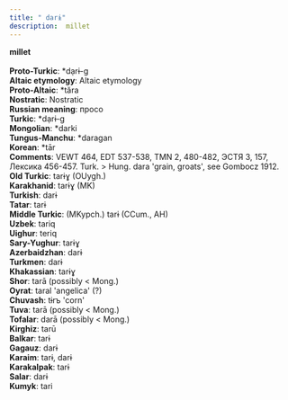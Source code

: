 ```yaml
---
title: " darɨ"
description:  millet
---
```

<strong> millet</strong><br><br>
<strong>Proto-Turkic</strong>:  *dạrɨ-g<br>
<strong>Altaic etymology</strong>:  Altaic etymology<br>
<strong> Proto-Altaic</strong>:  *tăra<br>
<strong>Nostratic</strong>:  Nostratic<br>
<strong>Russian meaning</strong>:  просо<br>
<strong>Turkic</strong>:  *dạrɨ-g<br>
<strong>Mongolian</strong>:  *darki<br>
<strong>Tungus-Manchu</strong>:  *daragan<br>
<strong>Korean</strong>:  *tār<br>
<strong>Comments</strong>:  VEWT 464, EDT 537-538, TMN 2, 480-482, ЭСТЯ 3, 157, Лексика 456-457. Turk. > Hung. dara 'grain, groats', see Gombocz 1912.<br>
<strong>Old Turkic</strong>:  tarɨɣ (OUygh.)<br>
<strong>Karakhanid</strong>:  tarɨɣ (MK)<br>
<strong>Turkish</strong>:  darɨ<br>
<strong>Tatar</strong>:  tarɨ<br>
<strong>Middle Turkic</strong>:  (MKypch.) tarɨ (CCum., AH)<br>
<strong>Uzbek</strong>:  tariq<br>
<strong>Uighur</strong>:  teriq<br>
<strong>Sary-Yughur</strong>:  tarɨɣ<br>
<strong>Azerbaidzhan</strong>:  darɨ<br>
<strong>Turkmen</strong>:  darɨ<br>
<strong>Khakassian</strong>:  tarɨɣ<br>
<strong>Shor</strong>:  tarā (possibly < Mong.)<br>
<strong>Oyrat</strong>:  taral 'angelica' (?)<br>
<strong>Chuvash</strong>:  tɨrъ 'corn'<br>
<strong>Tuva</strong>:  tarā (possibly < Mong.)<br>
<strong>Tofalar</strong>:  darā (possibly < Mong.)<br>
<strong>Kirghiz</strong>:  tarū<br>
<strong>Balkar</strong>:  tarɨ<br>
<strong>Gagauz</strong>:  darɨ<br>
<strong>Karaim</strong>:  tarɨ, darɨ<br>
<strong>Karakalpak</strong>:  tarɨ<br>
<strong>Salar</strong>:  darɨ<br>
<strong>Kumyk</strong>:  tari<br>


